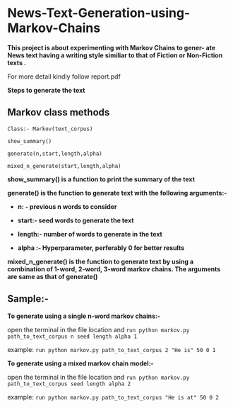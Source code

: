 # News-Text-Generation-using-Markov-Chains

**This project is about experimenting with Markov Chains to gener-
ate News text having a writing style similiar to that of Fiction or Non-Fiction
texts .**

For more detail kindly follow report.pdf

**Steps to generate the text**

## **Markov class methods**


```Class:- Markov(text_corpus)```

```show_summary()```

```generate(n,start,length,alpha)```

```mixed_n_generate(start,length,alpha)```

**show_summary() is a function to print the summary of the text**

**generate() is the function to generate text with the following arguments:-**

  * **n: - previous n words to consider**

  * **start:- seed words to generate the text**

  * **length:- number of words to generate in the text**

  * **alpha :- Hyperparameter, perferably 0 for better results**

**mixed_n_generate() is the function to generate text by using a combination of 1-word, 2-word, 3-word markov chains. The arguments are same as that of generate()**

## **Sample:-**

**To generate using a single n-word markov chains:-**

open the terminal in the file location and ```run python markov.py path_to_text_corpus n seed length alpha 1 ```

example: ```run python markov.py path_to_text_corpus 2 "He is" 50 0 1 ```

**To generate using a mixed markov chain model:-**

open the terminal in the file location and ```run python markov.py path_to_text_corpus seed length alpha 2 ```

example: ```run python markov.py path_to_text_corpus "He is at" 50 0 2 ```


